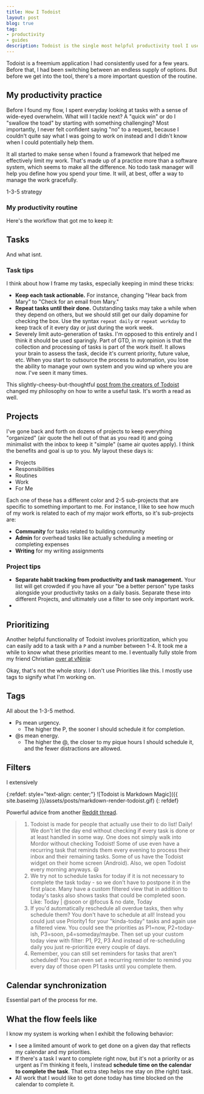 ```yaml
---
title: How I Todoist
layout: post
blog: true
tag:
- productivity
- guides
description: Todoist is the single most helpful productivity tool I use. 
---
```


Todoist is a freemium application I had consistently used for a few years. Before that, I had been switching between an endless supply of options. But before we get into the tool, there's a more important question of the routine.

## My productivity practice

Before I found my flow, I spent everyday looking at tasks with a sense of wide-eyed overwhelm. What will I tackle next? A "quick win" or do I "swallow the toad" by starting with something challenging? Most importantly, I never felt confident saying "no" to a request, because I couldn't quite say what I was going to work on instead and I didn't know when I could potentially help them.

It all started to make sense when I found a framework that helped me effectively limit my work. That's made up of a practice more than a software system, which seems to make all the difference. No todo task manager will help you define how you spend your time. It will, at best, offer a way to manage the work gracefully.  

1-3-5 strategy 

### My productivity routine



Here's the workflow that got me to keep it:

## Tasks

And what isnt. 

### Task tips

I think about how I frame my tasks, especially keeping in mind these tricks:

- **Keep each task actionable.** For instance, changing "Hear back from Mary" to "Check for an email from Mary."
- **Repeat tasks until their done.** Outstanding tasks may take a while when they depend on others, but we should still get our daily dopamine for checking the box. Use the syntax `repeat daily` or `repeat workday` to keep track of it every day or just during the work week.
- Severely limit auto-generation of tasks. I'm opposed to this entirely and I think it should be used sparingly. Part of GTD, in my opinion is that the collection and processing of tasks is part of the work itself. It allows your brain to assess the task, decide it's current priority, future value, etc. When you start to outsource the process to automation, you lose the ability to manage your own system and you wind up where you are now. I've seen it many times.

This slightly-cheesy-but-thoughtful [post from the creators of Todoist](https://blog.doist.com/the-life-changing-magic-of-tidying-up-your-todoist-8413b3e06473) changed my philosophy on how to write a useful task. It's worth a read as well.

## Projects

I've gone back and forth on dozens of projects to keep everything "organized" (air quote the hell out of that as you read it) and going minimalist with the inbox to keep it "simple" (same air quotes apply). I think the benefits and goal is up to you. My layout these days is: 

- Projects
- Responsibilities
- Routines
- Work
- For Me

Each one of these has a different color and 2-5 sub-projects that are specific to something important to me. For instance, I like to see how much of my work is related to each of my major work efforts, so it's sub-projects are:

- **Community** for tasks related to building community
- **Admin** for overhead tasks like actually scheduling a meeting or completing expenses
- **Writing** for my writing assignments

### Project tips 


- **Separate habit tracking from productivity and task management.** Your list will get crowded if you have all your "be a better person" type tasks alongside your productivity tasks on a daily basis. Separate these into different Projects, and ultimately use a filter to see only important work. 
- 


## Prioritizing 


Another helpful functionality of Todoist involves prioritization, which you can easily add to a task with a `P` and a number between 1-4. It took me a while to know what these priorities meant to me. I eventually fully stole from my friend Christian [over at vNinja](https://vninja.net/workflow/how-i-use-todoist/):

Okay, that's not the whole story. I don't use Priorities like this. I mostly use tags to signify what I'm working on.

## Tags

All about the 1-3-5 method. 

* Ps mean urgency. 
    * The higher the P, the sooner I should schedule it for completion.
* @s mean energy.
    * The higher the @, the closer to my pique hours I should schedule it, and the fewer distractions are allowed.

## Filters

I extensively 

{:refdef: style="text-align: center;"}
![Todoist is Markdown Magic]({{ site.baseimg }}/assets/posts/markdown-render-todoist.gif)
{: refdef}


Powerful advice from another [Reddit thread](https://www.reddit.com/r/todoist/comments/a4vn2i/automatically_reschedule_overdue_to_today/). 

> 1. Todoist is made for people that actually use their to do list! Daily! We don't let the day end without checking if every task is done or at least handled in some way. One does not simply walk into Mordor without checking Todoist! Some of use even have a recurring task that reminds them every evening to process their inbox and their remaining tasks. Some of us have the Todoist widget on their home screen (Android). Also, we open Todoist every morning anyways. 😃
> 2. We try not to schedule tasks for today if it is not necessary to complete the task today - so we don't have to postpone it in the first place. Many have a custom filtered view that in addition to today's tasks also shows tasks that could be completed soon. Like: Today | @soon or @focus & no date, Today
> 3. If you'd automatically reschedule all overdue tasks, then why schedule them? You don't have to schedule at all! Instead you could just use Priority1 for your "kinda-today" tasks and again use a filtered view. You could see the priorities as P1=now, P2=today-ish, P3=soon, p4=someday/maybe. Then set up your custom today view with filter: P1, P2, P3 And instead of re-scheduling daily you just re-prioritize every couple of days.
> 4. Remember, you can still set reminders for tasks that aren't scheduled! You can even set a recurring reminder to remind you every day of those open P1 tasks until you complete them.

## Calendar synchronization

Essential part of the process for me. 

## What the flow feels like 

I know my system is working when I exhibit the following behavior: 

- I see a limited amount of work to get done on a given day that reflects my calendar and my priorities. 
- If there's a task I want to complete right now, but it's not a priority or as urgent as I'm thinking it feels, I instead **schedule time on the calendar to complete the task**. That extra step helps me stay on (the right) task.
- All work that I would like to get done today has time blocked on the calendar to complete it. 